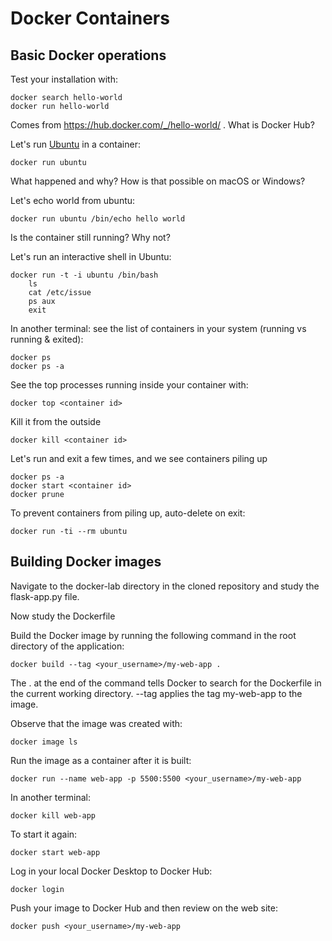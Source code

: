 # Docker Containers
## Basic Docker operations
Test your installation with:

    docker search hello-world
    docker run hello-world

Comes from https://hub.docker.com/_/hello-world/ . What is Docker Hub?
    
Let's run [Ubuntu](https://en.wikipedia.org/wiki/Ubuntu) in a container:

    docker run ubuntu

What happened and why?
How is that possible on macOS or Windows? 

Let's echo world from ubuntu:

    docker run ubuntu /bin/echo hello world

Is the container still running? Why not?

Let's run an interactive shell in Ubuntu:

    docker run -t -i ubuntu /bin/bash
        ls
        cat /etc/issue
        ps aux
        exit

In another terminal: see the list of containers in your system (running vs running & exited):

	docker ps
    docker ps -a

See the top processes running inside your container with:

    docker top <container id>

Kill it from the outside
    
    docker kill <container id>

Let's run and exit a few times, and we see containers piling up

    docker ps -a
    docker start <container id>
    docker prune

To prevent containers from piling up, auto-delete on exit:

    docker run -ti --rm ubuntu

## Building Docker images
Navigate to the docker-lab directory in the cloned repository and study the flask-app.py file. 

Now study the Dockerfile

Build the Docker image by running the following command in the root directory of the application:

    docker build --tag <your_username>/my-web-app .

The . at the end of the command tells Docker to search for the Dockerfile in the current working directory. --tag applies the tag my-web-app to the image. 

Observe that the image was created with:

    docker image ls

Run the image as a container after it is built:

    docker run --name web-app -p 5500:5500 <your_username>/my-web-app

In another terminal:

    docker kill web-app

To start it again:

    docker start web-app

Log in your local Docker Desktop to Docker Hub:
    
    docker login

Push your image to Docker Hub and then review on the web site:

    docker push <your_username>/my-web-app

